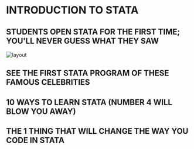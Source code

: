 # INTRODUCTION TO STATA

## STUDENTS OPEN STATA FOR THE FIRST TIME; YOU'LL NEVER GUESS WHAT THEY SAW

![layout](.images/stata-layout.svg)

## SEE THE FIRST STATA PROGRAM OF THESE FAMOUS CELEBRITIES

## 10 WAYS TO LEARN STATA (NUMBER 4 WILL BLOW YOU AWAY)

## THE 1 THING THAT WILL CHANGE THE WAY YOU CODE IN STATA
